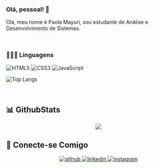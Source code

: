 ### Olá, pessoal! 👋  
Olá, meu nome é Paola Mayuri, sou estudante de Análise e Desenvolvimento de Sistemas.  

<br/>  


### 👩🏻‍💻 Linguagens
![HTML5](https://img.shields.io/badge/HTML5-000?style=for-the-badge&logo=html5) ![CSS3](https://img.shields.io/badge/CSS3-000?style=for-the-badge&logo=css3&logoColor=264CE4) ![JavaScript](https://img.shields.io/badge/JavaScript-000?style=for-the-badge&logo=javascript)

![Top Langs](https://github-readme-stats-git-masterrstaa-rickstaa.vercel.app/api/top-langs/?username=paolamayuri&layout=compact&bg_color=000&border_color=30A3DC&title_color=E94D5F&text_color=FFF)


<br/>  

## 📊 GithubStats  
<div align="center"><img src="https://github-readme-stats.vercel.app/api?username=paolamayuri&show_icons=true&count_private=true&hide_border=true" align="center" /></div>  


## 🌱 Conecte-se Comigo    
<div align="center">
<a href="https://github.com/paolamayuri" target="_blank">
<img src=https://img.shields.io/badge/github-%2324292e.svg?&style=for-the-badge&logo=github&logoColor=white alt=github style="margin-bottom: 5px;" />
</a>
<a href="https://linkedin.com/in/paolamayuri" target="_blank">
<img src=https://img.shields.io/badge/linkedin-%231E77B5.svg?&style=for-the-badge&logo=linkedin&logoColor=white alt=linkedin style="margin-bottom: 5px;" />
</a>
<a href="https://instagram.com/mxyuris" target="_blank">
<img src=https://img.shields.io/badge/instagram-%23000000.svg?&style=for-the-badge&logo=instagram&logoColor=white alt=instagram style="margin-bottom: 5px;" />
</a>  
</div>  
